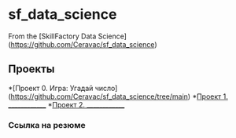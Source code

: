 # sf_data_science
From the [SkillFactory Data Science] (https://github.com/Ceravac/sf_data_science)

## Проекты
*[Проект 0. Игра: Угадай число] (https://github.com/Ceravac/sf_data_science/tree/main)
*[Проект 1. ____________](____)
*[Проект 2. ____________](____)
 

### Ссылка на резюме
